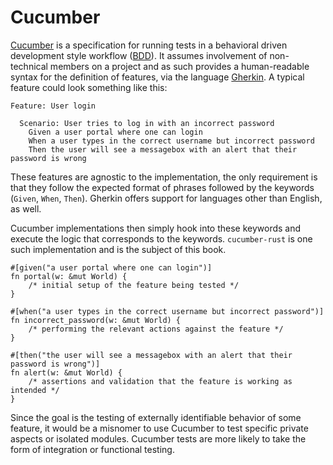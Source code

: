 # Cucumber

[Cucumber](https://cucumber.io/) is a specification for running tests in a behavioral driven development style workflow ([BDD](https://en.wikipedia.org/wiki/Behavior-driven_development)). It assumes involvement of non-technical members on a project and as such provides a human-readable syntax for the definition of features, via the language [Gherkin](https://cucumber.io/docs/gherkin/reference/). A typical feature could look something like this:

```gherkin
Feature: User login

  Scenario: User tries to log in with an incorrect password
    Given a user portal where one can login
    When a user types in the correct username but incorrect password
    Then the user will see a messagebox with an alert that their password is wrong
```

These features are agnostic to the implementation, the only requirement is that they follow the expected format of phrases followed by the keywords (`Given`, `When`, `Then`). Gherkin offers support for languages other than English, as well.

Cucumber implementations then simply hook into these keywords and execute the logic that corresponds to the keywords. `cucumber-rust` is one such implementation and is the subject of this book.

```rust,ignore
#[given("a user portal where one can login")]
fn portal(w: &mut World) {
    /* initial setup of the feature being tested */
}

#[when("a user types in the correct username but incorrect password")]
fn incorrect_password(w: &mut World) {
    /* performing the relevant actions against the feature */
}

#[then("the user will see a messagebox with an alert that their password is wrong")]
fn alert(w: &mut World) {
    /* assertions and validation that the feature is working as intended */
}
```

Since the goal is the testing of externally identifiable behavior of some feature, it would be a misnomer to use Cucumber to test specific private aspects or isolated modules. Cucumber tests are more likely to take the form of integration or functional testing.
